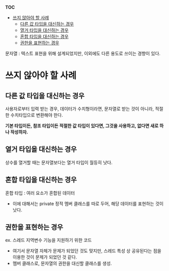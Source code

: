 **TOC**
- [쓰지 않아야 할 사례](#쓰지-않아야-할-사례)
  - [다른 값 타입을 대신하는 경우](#다른-값-타입을-대신하는-경우)
  - [열거 타입을 대신하는 경우](#열거-타입을-대신하는-경우)
  - [혼합 타입을 대신하는 경우](#혼합-타입을-대신하는-경우)
  - [권한을 표현하는 경우](#권한을-표현하는-경우)

문자열 : 텍스트 표현을 위해 설계되었지만, 이외에도 다른 용도로 쓰이는 경향이 있다.

# 쓰지 않아야 할 사례
## 다른 값 타입을 대신하는 경우
사용자로부터 입력 받는 경우, 데이터가 수치형이라면, 문자열로 받는 것이 아니라, 적절한 수치타입으로 변환해야 한다.

**기본 타입이든, 참조 타입이든 적절한 값 타입이 있다면, 그것을 사용하고, 없다면 새로 하나 작성하자.**

## 열거 타입을 대신하는 경우
상수를 열거할 때는 문자열보다는 열거 타입이 월등히 낫다.

## 혼합 타입을 대신하는 경우
혼합 타입 : 여러 요소가 혼합된 데이터
- 이에 대해서는 private 정적 멤버 클래스를 따로 두어, 해당 데이터를 표현하는 것이 낫다.

## 권한을 표현하는 경우
ex. 스레드 지역변수 기능을 지원하기 위한 코드
- 여기서 문자열 자체가 문제가 되었던 것도 맞지만, 스레드 특성 상 공유된다는 점을 이용한 것이 문제가 되었던 것 같다.
- 멤버 클래스로, 문자열의 권한을 대신할 클래스를 생성.
